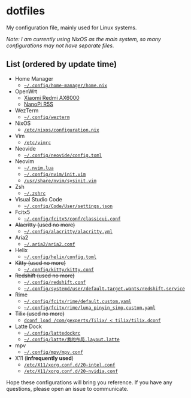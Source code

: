 # dotfiles

My configuration file, mainly used for Linux systems.

_Note: I am currently using NixOS as the main system, so many configurations may not have separate files._

## List (ordered by update time)

- Home Manager
  - [`~/.config/home-manager/home.nix`](https://github.com/Hentioe/dotfiles/blob/master/home-manager/home.nix)
- OpenWrt
  - [Xiaomi Redmi AX6000](https://github.com/Hentioe/dotfiles/blob/master/openwrt/ax6000/)
  - [NanoPi R5S](https://github.com/Hentioe/dotfiles/blob/master/openwrt/r5s/)
- WezTerm
  - [`~/.config/wezterm`](https://github.com/Hentioe/wezterm-config)
- NixOS
  - [`/etc/nixos/configuration.nix`](https://github.com/Hentioe/dotfiles/blob/master/nixos/configuration.nix)
- Vim
  - [`/etc/vimrc`](https://github.com/Hentioe/dotfiles/blob/master/vim/vimrc)
- Neovide
  - [`~/.config/neovide/config.toml`](https://github.com/Hentioe/dotfiles/blob/master/neovide/config.toml)
- Neovim
  - [`~/.nvim.lua`](https://github.com/Hentioe/dotfiles/blob/master/neovim/.nvim.lua)
  - [`~/.config/nvim/init.vim`](https://github.com/Hentioe/dotfiles/blob/master/neovim/deprecated/init.vim)
  - [`/usr/share/nvim/sysinit.vim`](https://github.com/Hentioe/dotfiles/blob/master/neovim/deprecated/sysinit.vim)
- Zsh
  - [`~/.zshrc`](https://github.com/Hentioe/dotfiles/blob/master/zsh/.zshrc)
- Visual Studio Code
  - [`~/.config/Code/User/settings.json`](https://github.com/Hentioe/dotfiles/blob/master/vscode/settings.json)
- Fcitx5
  - [`~/.config/fcitx5/conf/classicui.conf`](https://github.com/Hentioe/dotfiles/blob/master/fcitx5/classicui.conf)
- ~~Alacritty (used no more)~~
  - [`~/.config/alacritty/alacritty.yml`](https://github.com/Hentioe/dotfiles/blob/master/alacritty/alacritty.yml)
- Aria2
  - [`~/.aria2/aria2.conf`](https://github.com/Hentioe/dotfiles/blob/master/aria2/aria2.conf)
- Helix
  - [`~/.config/helix/config.toml`](https://github.com/Hentioe/dotfiles/blob/master/helix/config.toml)
- ~~Kitty (used no more)~~
  - [`~/.config/kitty/kitty.conf`](https://github.com/Hentioe/dotfiles/blob/master/kitty/kitty.conf)
- ~~Redshift (used no more)~~
  - [`~/.config/redshift.conf`](https://github.com/Hentioe/dotfiles/blob/master/redshift/redshift.conf)
  - [`~/.config/systemd/user/default.target.wants/redshift.service`](https://github.com/Hentioe/dotfiles/blob/master/redshift/redshift.service)
- Rime
  - [`~/.config/fcitx/rime/default.custom.yaml`](https://github.com/Hentioe/dotfiles/blob/master/rime/default.custom.yaml)
  - [`~/.config/fcitx/rime/luna_pinyin_simp.custom.yaml`](https://github.com/Hentioe/dotfiles/blob/master/rime/luna_pinyin_simp.custom.yaml)
- ~~Tilix (used no more)~~
  - [`dconf load /com/gexperts/Tilix/ < tilix/tilix.dconf`](https://github.com/Hentioe/dotfiles/blob/master/tilix/tilix.dconf)
- Latte Dock
  - [`~/.config/lattedockrc`](https://github.com/Hentioe/dotfiles/blob/master/latte-dock/lattedockrc)
  - [`~/.config/latte/我的布局.layout.latte`](https://github.com/Hentioe/dotfiles/blob/master/latte-dock/我的布局.layout.latte)
- mpv
  - [`~/.config/mpv/mpv.conf`](https://github.com/Hentioe/dotfiles/blob/master/mpv/mpv.conf)
- X11 (**infrequently used**)
  - [`/etc/X11/xorg.conf.d/20-intel.conf`](https://github.com/Hentioe/dotfiles/blob/master/X11/20-intel.conf)
  - [`/etc/X11/xorg.conf.d/20-nvidia.conf`](https://github.com/Hentioe/dotfiles/blob/master/X11/20-nvidia.conf)

Hope these configurations will bring you reference. If you have any questions, please open an issue to communicate.
